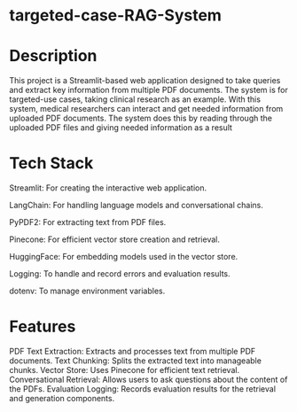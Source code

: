 # targeted-case-RAG-System
# Description 
This project is a Streamlit-based web application designed to take queries and extract key information from multiple PDF documents. The system is for targeted-use cases, taking clinical research as an example. With this system, medical researchers can interact and get needed information from uploaded PDF documents. The system does this by reading through the uploaded PDF files and giving needed information as a result
# Tech Stack
Streamlit: For creating the interactive web application.

LangChain: For handling language models and conversational chains.

PyPDF2: For extracting text from PDF files.

Pinecone: For efficient vector store creation and retrieval.

HuggingFace: For embedding models used in the vector store.

Logging: To handle and record errors and evaluation results.

dotenv: To manage environment variables.

# Features
PDF Text Extraction: Extracts and processes text from multiple PDF documents.
Text Chunking: Splits the extracted text into manageable chunks.
Vector Store: Uses Pinecone for efficient text retrieval.
Conversational Retrieval: Allows users to ask questions about the content of the PDFs.
Evaluation Logging: Records evaluation results for the retrieval and generation components.

